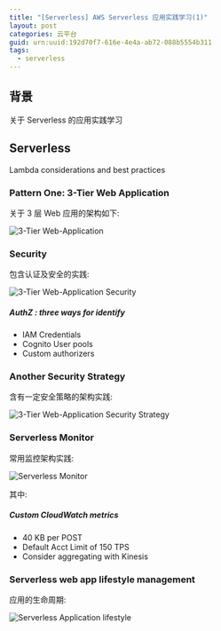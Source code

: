 ```yaml
---
title: "[Serverless] AWS Serverless 应用实践学习(1)"
layout: post
categories: 云平台
guid: urn:uuid:192d70f7-616e-4e4a-ab72-088b5554b311
tags:
  - serverless
---
```

## 背景
关于 Serverless 的应用实践学习

## Serverless
Lambda considerations and best practices

### Pattern One: 3-Tier Web Application
关于 3 层 Web 应用的架构如下:  

![3-Tier Web-Application](/media/img/serverless/3-tier.png)  

### Security
包含认证及安全的实践:    

![3-Tier Web-Application Security](/media/img/serverless/3-tier-security.png)  

##### **AuthZ** : three ways for identify
* IAM Credentials
* Cognito User pools
* Custom authorizers

### Another Security Strategy

含有一定安全策略的架构实践:

![3-Tier Web-Application Security Strategy](/media/img/serverless/3-tier-security-strategy.png)  

### Serverless Monitor
常用监控架构实践:  

![Serverless Monitor](/media/img/serverless/serverless-monitor.png)  

其中:  
##### Custom CloudWatch metrics
* 40 KB per POST
* Default Acct Limit of 150 TPS
* Consider aggregating with Kinesis

### Serverless web app lifestyle management

应用的生命周期:  

![Serverless Application lifestyle](/media/img/serverless/serverless-application-lifestyle.png)  

